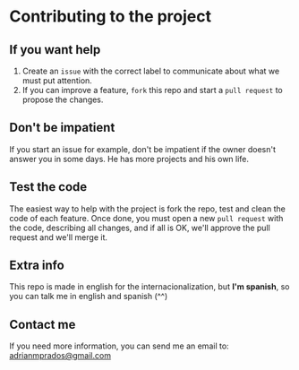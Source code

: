 # Contributing to the project

## If you want help

1. Create an `issue` with the correct label to communicate about what we must put attention.
2. If you can improve a feature, `fork` this repo and start a `pull request` to propose the changes.

## Don't be impatient

If you start an issue for example, don't be impatient if the owner doesn't answer you in some days. He has more projects and his own life.

## Test the code

The easiest way to help with the project is fork the repo, test and clean the code of each feature.
Once done, you must open a new `pull request` with the code, describing all changes, and if all is OK, we'll approve the pull request and we'll merge it.

## Extra info
This repo is made in english for the internacionalization, but **I'm spanish**, so you can talk me in english and spanish (^^)

## Contact me

If you need more information, you can send me an email to: adrianmprados@gmail.com

